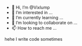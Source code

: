 - 👋 Hi, I’m @Vixlump
- 👀 I’m interested in ...
- 🌱 I’m currently learning ...
- 💞️ I’m looking to collaborate on ...
- 📫 How to reach me ...

<!---
Vixlump/Vixlump is a ✨ special ✨ repository because its `README.md` (this file) appears on your GitHub profile.
You can click the Preview link to take a look at your changes.
--->
hehe I write code sometimes
